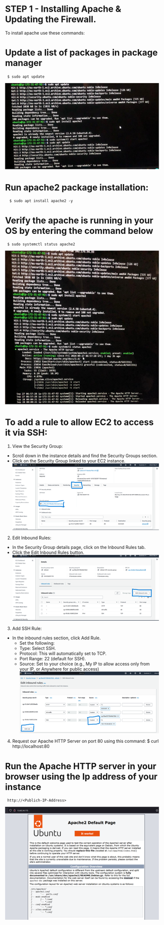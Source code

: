 # STEP 1 - Installing Apache & Updating the Firewall.
To install apache use these commands:

# Update a list of packages in package manager

     $ sudo apt update

![img](imgaes/apache_install.jpeg)

# Run apache2 package installation:

      $ sudo apt install apache2 -y

# Verify the apache is running in your OS by entering the command below
     $ sudo systemctl status apache2
![img](imgaes/apache_status.jpeg)

# To add a rule to allow EC2 to access it via SSH:
1. View the Security Group:
- Scroll down in the instance details and find the Security Groups section.
- Click on the Security Group linked to your EC2 instance.
    ![img](imgaes/security.png)

2. Edit Inbound Rules:
- In the Security Group details page, click on the Inbound Rules tab.
- Click the Edit Inbound Rules button.
    ![img](imgaes/edit_inbound.png)

3. Add SSH Rule:
- In the inbound rules section, click Add Rule.
  - Set the following:
   - Type: Select SSH.
   - Protocol: This will automatically set to TCP.
   - Port Range: 22 (default for SSH).
   - Source: Set to your choice (e.g., My IP to allow access only from your IP, or Anywhere for public access)
    ![img](imgaes/add_SSH.png)

4. Request our Apache HTTP Server on port 80 using this command:
     $ curl http://localhost:80

# Run the Apache HTTP server in your browser using the Ip address of your instance

     http://<Publich-IP-Address>

![img](imgaes/Apache_site.png)
